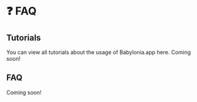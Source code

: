 # ❓ FAQ

## **Tutorials** <a href="tutorials" id="tutorials"></a>

You can view all tutorials about the usage of Babylonia.app here. Coming soon!

## **FAQ** <a href="faq" id="faq"></a>

Coming soon!

